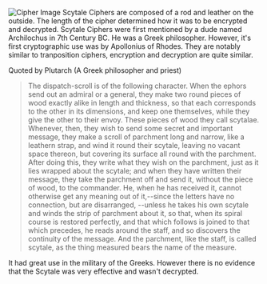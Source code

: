 ![Cipher Image](https://upload.wikimedia.org/wikipedia/commons/5/51/Skytale.png)
Scytale Ciphers are composed of a rod and leather on the outside. The length of the cipher determined how it was to be encrypted and decrypted. 
Scytale Ciphers were first mentioned by a dude named Archilochus in 7th Century BC. He was a Greek philosopher. However, it's first cryptographic use 
was by Apollonius of Rhodes. They are notably similar to tranposition ciphers, encryption and decryption are quite similar. 

Quoted by Plutarch (A Greek philosopher and priest)

> The dispatch-scroll is of the following character. When the ephors send out an admiral or a general, 
> they make two round pieces of wood exactly alike in length and thickness, so that each corresponds to the other in its dimensions, 
> and keep one themselves, while they give the other to their envoy. These pieces of wood they call scytalae. 
> Whenever, then, they wish to send some secret and important message, they make a scroll of parchment long and narrow,
> like a leathern strap, and wind it round their scytale, leaving no vacant space thereon, but covering its surface all round with the parchment. 
> After doing this, they write what they wish on the parchment, just as it lies wrapped about the scytale; and when they have written their message,
> they take the parchment off and send it, without the piece of wood, to the commander. He, when he has received it, 
> cannot otherwise get any meaning out of it,--since the letters have no connection, but are disarranged,
> --unless he takes his own scytale and winds the strip of parchment about it, so that, when its spiral course is restored perfectly,
> and that which follows is joined to that which precedes, he reads around the staff, and so discovers the continuity of the message.
> And the parchment, like the staff, is called scytale, as the thing measured bears the name of the measure.

It had great use in the military of the Greeks. However there is no evidence that the Scytale was very effective and wasn't decrypted. 
